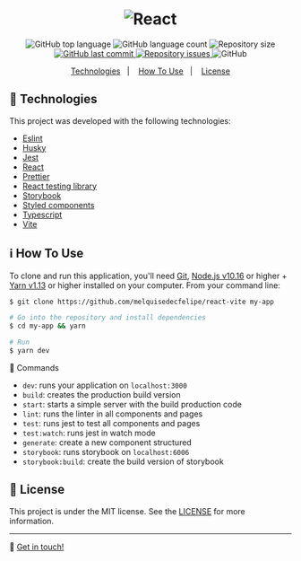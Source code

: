 <h1 align="center">
  <img alt="React" src="./.github/logo.png" />
</h1>

<p align="center">
  <img alt="GitHub top language" src="https://img.shields.io/github/languages/top/melquisedecfelipe/react-vite.svg">

  <img alt="GitHub language count" src="https://img.shields.io/github/languages/count/melquisedecfelipe/react-vite.svg">

  <img alt="Repository size" src="https://img.shields.io/github/repo-size/melquisedecfelipe/react-vite.svg">

  <a href="https://github.com/melquisedecfelipe/react-vite/commits/master">
    <img alt="GitHub last commit" src="https://img.shields.io/github/last-commit/melquisedecfelipe/react-vite.svg">
  </a>

  <a href="https://github.com/melquisedecfelipe/react-vite/issues">
    <img alt="Repository issues" src="https://img.shields.io/github/issues/melquisedecfelipe/react-vite.svg">
  </a>

  <img alt="GitHub" src="https://img.shields.io/github/license/melquisedecfelipe/react-vite.svg">
</p>

<p align="center">
  <a href="#rocket-technologies">Technologies</a>&nbsp;&nbsp;&nbsp;|&nbsp;&nbsp;&nbsp;
  <a href="#information_source-how-to-use">How To Use</a>&nbsp;&nbsp;&nbsp;|&nbsp;&nbsp;&nbsp;
  <a href="#memo-license">License</a>
</p>

## :rocket: Technologies

This project was developed with the following technologies:

- [Eslint](https://eslint.org/)
- [Husky](https://github.com/typicode/husky)
- [Jest](https://jestjs.io/)
- [React](https://reactjs.org/)
- [Prettier](https://prettier.io/)
- [React testing library](https://testing-library.com/docs/react-testing-library/intro)
- [Storybook](https://storybook.js.org/)
- [Styled components](https://styled-components.com/)
- [Typescript](https://www.typescriptlang.org/)
- [Vite](https://vitejs.dev/)

## :information_source: How To Use

To clone and run this application, you'll need [Git](https://git-scm.com), [Node.js v10.16](https://nodejs.org/) or higher + [Yarn v1.13](https://yarnpkg.com/) or higher installed on your computer. From your command line:

```bash
$ git clone https://github.com/melquisedecfelipe/react-vite my-app

# Go into the repository and install dependencies
$ cd my-app && yarn

# Run
$ yarn dev
```

🔨 Commands
- `dev`: runs your application on `localhost:3000`
- `build`: creates the production build version
- `start`: starts a simple server with the build production code
- `lint`: runs the linter in all components and pages
- `test`: runs jest to test all components and pages
- `test:watch`: runs jest in watch mode
- `generate`: create a new component structured
- `storybook`: runs storybook on `localhost:6006`
- `storybook:build`: create the build version of storybook

## :memo: License

This project is under the MIT license. See the [LICENSE](https://github.com/melquisedecfelipe/react-vite/blob/master/LICENSE) for more information.

---

:wave: [Get in touch!](https://www.linkedin.com/in/saqib-altaf/)
